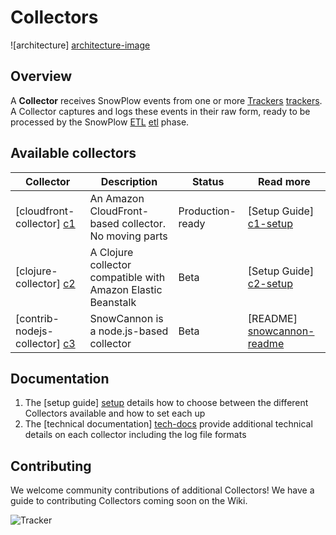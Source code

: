 # Collectors

![architecture] [architecture-image]

## Overview

A **Collector** receives SnowPlow events from one or more [Trackers]
[trackers]. A Collector captures and logs these events in their raw form, ready to be processed by the SnowPlow [ETL] [etl] phase.

## Available collectors

| Collector                       | Description                                           | Status           | Read more                    |
|---------------------------------|-------------------------------------------------------|------------------|------------------------------|
| [cloudfront-collector] [c1]     | An Amazon CloudFront-based collector. No moving parts | Production-ready | [Setup Guide] [c1-setup]                         |
| [clojure-collector] [c2]     | A Clojure collector compatible with Amazon Elastic Beanstalk | Beta | [Setup Guide] [c2-setup]                         |
| [contrib-nodejs-collector] [c3] | SnowCannon is a node.js-based collector               | Beta             | [README] [snowcannon-readme] | 

## Documentation

1. The [setup guide] [setup] details how to choose between the different Collectors available and how to set each up
2. The [technical documentation] [tech-docs] provide additional technical details on each collector including the log file formats

## Contributing

We welcome community contributions of additional Collectors! We have a guide to contributing Collectors coming soon on the Wiki. 

![Tracker](https://collector.snplow.com/i?&e=pv&page=2%20Collectors%20README&aid=snowplowgithub&p=web&tv=no-js-0.1.0)

[architecture-image]: https://github.com/snowplow/snowplow/raw/master/2-collectors/2-collectors.png
[trackers]: https://github.com/snowplow/snowplow/tree/master/1-trackers
[etl]: https://github.com/snowplow/snowplow/tree/master/3-etl
[snowcannon-readme]: https://github.com/shermozle/SnowCannon/blob/master/README.md
[c1]: ./2-collectors/cloudfront-collector/
[c1-setup]: https://github.com/snowplow/snowplow/wiki/Setting-up-the-Cloudfront-collector
[c2]: ./2-collectors/clojure-collector/
[c2-setup]: https://github.com/snowplow/snowplow/wiki/Setting-up-the-Clojure-collector
[c3]: ./2-collectors/contrib-nodejs-collector/
[c3-setup]: https://github.com/snowplow/snowplow/wiki/SnowCannon-setup-guide
[setup]: https://github.com/snowplow/snowplow/wiki/setting-up-a-collector
[tech-docs]: https://github.com/snowplow/snowplow/wiki/collectors
[wiki]: https://github.com/snowplow/snowplow/wiki

